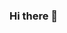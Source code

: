 ### Hi there 👋

<!--
**mo03adel/mo03adel** is a ✨ _special_ ✨ repository because its `README.md` (this file) appears on your GitHub profile.

Here are some ideas to get you started:![image](https://github.com/mo03adel/mo03adel/assets/124734211/a304bde8-8174-4360-ba18-5201d3c5eb3d)


- 🔭 I’m currently working on ...
- 🌱 I’m currently learning ...
- 👯 I’m looking to collaborate on ...
- 🤔 I’m looking for help with ...
- 💬 Ask me about ...
- 📫 How to reach me: ...
- 😄 Pronouns: ...
- ⚡ Fun fact: ...
-->
